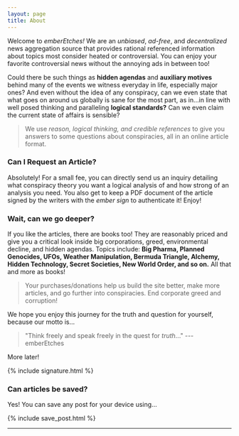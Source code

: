```yaml
---
layout: page
title: About
---
```


Welcome to *emberEtches!* We are an *unbiased*, *ad-free*, and *decentralized* news aggregation source that provides rational referenced information about topics most consider heated or controversial. You can enjoy your favorite controversial news without the annoying ads in between too!

Could there be such things as **hidden agendas** and **auxiliary motives** behind many of the events we witness everyday in life, especially major ones? And even without the idea of any conspiracy, can we even state that what goes on around us globally is sane for the most part, as in...in line with well posed thinking and paralleling **logical standards?** Can we even claim the current state of affairs is sensible?

> We use *reason, logical thinking, and credible references* to give you answers to some questions about conspiracies, all in an online article format.

### Can I Request an Article?

Absolutely! For a small fee, you can directly send us an inquiry detailing what conspiracy theory you want a logical analysis of and how strong of an analysis you need. You also get to keep a PDF document of the article signed by the writers with the *ember sign* to authenticate it! Enjoy!

### Wait, can we go deeper?

If you like the articles, there are books too! They are reasonably priced and give you a critical look inside big corporations, greed, environmental decline, and hidden agendas. Topics include: **Big Pharma, Planned Genocides, UFOs, Weather Manipulation, Bermuda Triangle, Alchemy, Hidden Technology, Secret Societies, New World Order, and so on.** All that and more as books!

> Your purchases/donations help us build the site better, make more articles, and go further into conspiracies. End corporate greed and corruption!

We hope you enjoy this journey for the truth and question for yourself, because our motto is...

> "Think freely and speak freely in the quest for *truth*..." --- emberEtches

More later!

<!-- <img src="{{ site.baseurl }}{{ site.images }}/silver.jpeg" width="100%" height="10%" /> -->
<!-- <center><em style="text-align:center">A silver ring.</em></center> -->

{% include signature.html %}

### Can articles be saved?

Yes! You can save any post for your device using...

{% include save_post.html %}

---
